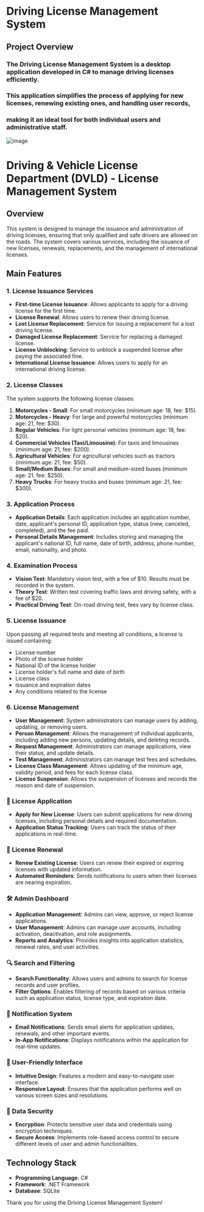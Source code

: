 # Driving License Management System

## Project Overview
### The Driving License Management System is a desktop application developed in C# to manage driving licenses efficiently. 
### This application simplifies the process of applying for new licenses, renewing existing ones, and handling user records, 
### making it an ideal tool for both individual users and  administrative staff.
![image](https://github.com/user-attachments/assets/4475ecec-b319-4b56-8395-8568307a5a2a)

# Driving & Vehicle License Department (DVLD) - License Management System

## Overview
This system is designed to manage the issuance and administration of driving licenses, ensuring that only qualified and safe drivers are allowed on the roads. The system covers various services, including the issuance of new licenses, renewals, replacements, and the management of international licenses.

## Main Features

### 1. License Issuance Services
- **First-time License Issuance**: Allows applicants to apply for a driving license for the first time.
- **License Renewal**: Allows users to renew their driving license.
- **Lost License Replacement**: Service for issuing a replacement for a lost driving license.
- **Damaged License Replacement**: Service for replacing a damaged license.
- **License Unblocking**: Service to unblock a suspended license after paying the associated fine.
- **International License Issuance**: Allows users to apply for an international driving license.

### 2. License Classes
The system supports the following license classes:
1. **Motorcycles - Small**: For small motorcycles (minimum age: 18, fee: $15).
2. **Motorcycles - Heavy**: For large and powerful motorcycles (minimum age: 21, fee: $30).
3. **Regular Vehicles**: For light personal vehicles (minimum age: 18, fee: $20).
4. **Commercial Vehicles (Taxi/Limousine)**: For taxis and limousines (minimum age: 21, fee: $200).
5. **Agricultural Vehicles**: For agricultural vehicles such as tractors (minimum age: 21, fee: $50).
6. **Small/Medium Buses**: For small and medium-sized buses (minimum age: 21, fee: $250).
7. **Heavy Trucks**: For heavy trucks and buses (minimum age: 21, fee: $300).

### 3. Application Process
- **Application Details**: Each application includes an application number, date, applicant's personal ID, application type, status (new, canceled, completed), and the fee paid.
- **Personal Details Management**: Includes storing and managing the applicant's national ID, full name, date of birth, address, phone number, email, nationality, and photo.

### 4. Examination Process
- **Vision Test**: Mandatory vision test, with a fee of $10. Results must be recorded in the system.
- **Theory Test**: Written test covering traffic laws and driving safety, with a fee of $20.
- **Practical Driving Test**: On-road driving test, fees vary by license class.

### 5. License Issuance
Upon passing all required tests and meeting all conditions, a license is issued containing:
- License number
- Photo of the license holder
- National ID of the license holder
- License holder's full name and date of birth
- License class
- Issuance and expiration dates
- Any conditions related to the license

### 6. License Management
- **User Management**: System administrators can manage users by adding, updating, or removing users.
- **Person Management**: Allows the management of individual applicants, including adding new persons, updating details, and deleting records.
- **Request Management**: Administrators can manage applications, view their status, and update details.
- **Test Management**: Administrators can manage test fees and schedules.
- **License Class Management**: Allows updating of the minimum age, validity period, and fees for each license class.
- **License Suspension**: Allows the suspension of licenses and records the reason and date of suspension.


### 🚗 License Application
- **Apply for New License**: Users can submit applications for new driving licenses, including personal details and required documentation.
- **Application Status Tracking**: Users can track the status of their applications in real-time.

### 🔄 License Renewal
- **Renew Existing License**: Users can renew their expired or expiring licenses with updated information.
- **Automated Reminders**: Sends notifications to users when their licenses are nearing expiration.

### 🛠️ Admin Dashboard
- **Application Management**: Admins can view, approve, or reject license applications.
- **User Management**: Admins can manage user accounts, including activation, deactivation, and role assignments.
- **Reports and Analytics**: Provides insights into application statistics, renewal rates, and user activities.

### 🔍 Search and Filtering
- **Search Functionality**: Allows users and admins to search for license records and user profiles.
- **Filter Options**: Enables filtering of records based on various criteria such as application status, license type, and expiration date.

### 📧 Notification System
- **Email Notifications**: Sends email alerts for application updates, renewals, and other important events.
- **In-App Notifications**: Displays notifications within the application for real-time updates.

### 🎨 User-Friendly Interface
- **Intuitive Design**: Features a modern and easy-to-navigate user interface.
- **Responsive Layout**: Ensures that the application performs well on various screen sizes and resolutions.

### 🔐 Data Security
- **Encryption**: Protects sensitive user data and credentials using encryption techniques.
- **Secure Access**: Implements role-based access control to secure different levels of user and admin functionalities.

## Technology Stack
- **Programming Language**: C#
- **Framework**: .NET Framework
- **Database**: SQLite 


Thank you for using the Driving License Management System!


